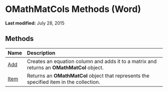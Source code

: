 
# OMathMatCols Methods (Word)

 **Last modified:** July 28, 2015


## Methods



|**Name**|**Description**|
|:-----|:-----|
| [Add](27da2635-dc41-f575-3e8c-85166a389f57.md)|Creates an equation column and adds it to a matrix and returns an  **OMathMatCol** object.|
| [Item](0ae67cd5-82d6-12e8-d5b2-f2da04c5cc3b.md)|Returns an  **OMathMatCol** object that represents the specified item in the collection.|
